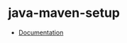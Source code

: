 # java-maven-setup

- [Documentation](https://github.com/bakdata/ci-templates/tree/main/docs/actions/java-maven-setup)
